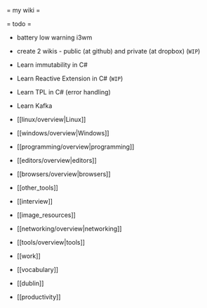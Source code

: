 = my wiki =

= todo =
* battery low warning i3wm
* create 2 wikis - public (at github) and private (at dropbox) (`WIP`)
* Learn immutability in C#
* Learn Reactive Extension in C# (`WIP`)
* Learn TPL in C# (error handling)
* Learn Kafka

* [[linux/overview|Linux]]
* [[windows/overview|Windows]]
* [[programming/overview|programming]]
* [[editors/overview|editors]]
* [[browsers/overview|browsers]]
* [[other_tools]]
* [[interview]]
* [[image_resources]]
* [[networking/overview|networking]]
* [[tools/overview|tools]]
* [[work]]
* [[vocabulary]]
* [[dublin]]
* [[productivity]]
